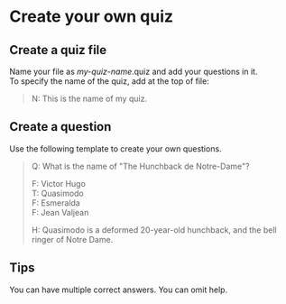 # Create your own quiz

## Create a quiz file
Name your file as *my-quiz-name*.quiz and add your questions in it.  
To specify the name of the quiz, add at the top of file:
> N: This is the name of my quiz.

## Create a question
Use the following template to create your own questions.  

> Q: What is the name of "The Hunchback de Notre-Dame"?  
>  
> F: Victor Hugo  
> T: Quasimodo  
> F: Esmeralda  
> F: Jean Valjean
>  
> H: Quasimodo is a deformed 20-year-old hunchback, and the bell ringer of Notre Dame.

## Tips
You can have multiple correct answers. You can omit help.